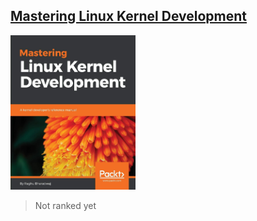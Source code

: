 ## [Mastering Linux Kernel Development](https://www.amazon.com/Mastering-Linux-Kernel-Development-developers/dp/1785883054/ref=sr_1_1?keywords=9781785883057&qid=1660591262&sr=8-1)
<img alt="Mastering Linux Kernel Development" src="../covers/9781785883057.jpg" width="200"/>

> Not ranked yet

